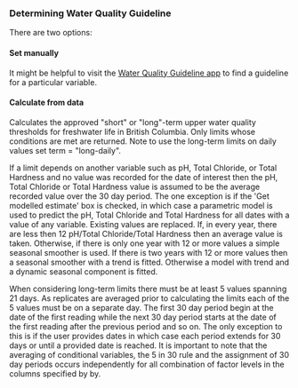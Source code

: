 ### Determining Water Quality Guideline

There are two options:

#### Set manually
It might be helpful to visit the [Water Quality Guideline app](https://bcgov-env.shinyapps.io/bc_wqg/) to find a guideline for a particular variable.

#### Calculate from data

Calculates the approved "short" or "long"-term upper water quality thresholds for freshwater life in British Columbia. Only limits whose conditions are met are returned. Note to use the long-term limits on daily values set term = "long-daily".

If a limit depends on another variable such as pH, Total Chloride, or Total Hardness and no value was recorded for the date of interest then the pH, Total Chloride or Total Hardness value is assumed to be the average recorded value over the 30 day period. The one exception is if the 'Get modelled estimate' box is checked, in which case a parametric model is used to predict the pH, Total Chloride and Total Hardness for all dates with a value of any variable. Existing values are replaced. If, in every year, there are less then 12 pH/Total Chloride/Total Hardness then an average value is taken. Otherwise, if there is only one year with 12 or more values a simple seasonal smoother is used. If there is two years with 12 or more values then a seasonal smoother with a trend is fitted. Otherwise a model with trend and a dynamic seasonal component is fitted.

When considering long-term limits there must be at least 5 values spanning 21 days. As replicates are averaged prior to calculating the limits each of the 5 values must be on a separate day. The first 30 day period begin at the date of the first reading while the next 30 day period starts at the date of the first reading after the previous period and so on. The only exception to this is if the user provides dates in which case each period extends for 30 days or until a provided date is reached. It is important to note that the averaging of conditional variables, the 5 in 30 rule and the assignment of 30 day periods occurs independently for all combination of factor levels in the columns specified by by.
